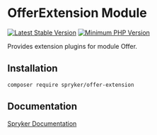 # OfferExtension Module
[![Latest Stable Version](https://poser.pugx.org/spryker/offer-extension/v/stable.svg)](https://packagist.org/packages/spryker/offer-extension)
[![Minimum PHP Version](https://img.shields.io/badge/php-%3E%3D%207.4-8892BF.svg)](https://php.net/)

Provides extension plugins for module Offer.

## Installation

```
composer require spryker/offer-extension
```

## Documentation

[Spryker Documentation](https://docs.spryker.com)
